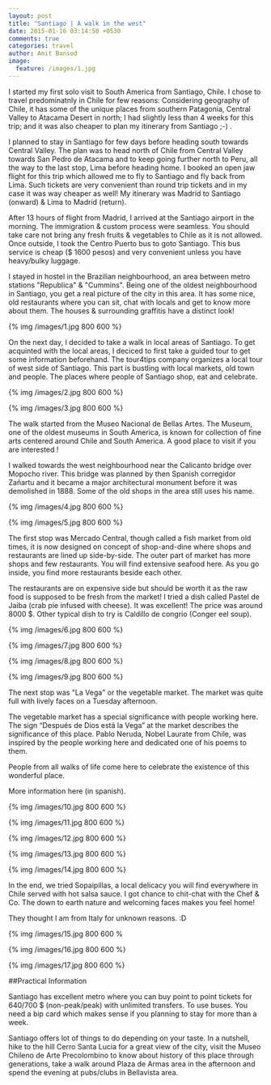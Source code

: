 ```yaml
---
layout: post
title: "Santiago | A walk in the west"
date: 2015-01-16 03:14:50 +0530
comments: true
categories: travel
author: Amit Bansod
image:
  feature: /images/1.jpg
---
```


I started my first solo visit to South America from Santiago, Chile. I chose to travel predominatnly in Chile for few reasons: Considering geography of Chile, it has some of the unique places from southern Patagonia, Central Valley to Atacama Desert in north; I had slightly less than 4 weeks for this trip; and it was also cheaper to plan my itinerary from Santiago ;-) .

I planned to stay in Santiago for few days before heading south towards Central Valley. The plan was to head north of Chile from Central Valley towards San Pedro de Atacama and to keep going further north to Peru, all the way to the last stop, Lima before heading home. I booked an open jaw flight for this trip which allowed me to fly to Santiago and fly back from Lima. Such tickets are very convenient than round trip tickets and in my case it was way cheaper as well! My itinerary was Madrid to Santiago (onward) & Lima to Madrid (return).

After 13 hours of flight from Madrid, I arrived at the Santiago airport in the morning. The immigration & custom process were seamless. You should take care not bring any fresh fruits & vegetables to Chile as it is not allowed. Once outside, I took the Centro Puerto bus to goto Santiago. This bus service is cheap ($ 1600 pesos) and very convenient unless you have heavy/bulky luggage.

I stayed in hostel in the Brazilian neighbourhood, an area between metro stations "Republica" & "Cummins". Being one of the oldest neighbourhood in Santiago, you get a real picture of the city in this area. It has some nice, old restaurants where you can sit, chat with locals and get to know more about them. The houses & surrounding graffitis have a distinct look!

{% img /images/1.jpg 800 600 %}

On the next day, I decided to take a walk in local areas of Santiago. To get acquinted with the local areas, I deciced to first take a guided tour to get some information beforehand. The tour4tips company organizes a local tour of west side of Santiago. This part is bustling with local markets, old town and people. The places where people of Santiago shop, eat and celebrate.

{% img /images/2.jpg 800 600 %}

{% img /images/3.jpg 800 600 %}

The walk started from the Museo Nacional de Bellas Artes. The Museum, one of the oldest museums in South America, is known for collection of fine arts centered around Chile and South America. A good place to visit if you are interested !

I walked towards the west neighbourhood near the Calicanto bridge over Mopocho river. This bridge was planned by then Spanish corregidor Zañartu and it became a major architectural monument before it was demolished in 1888. Some of the old shops in the area still uses his name.

{% img /images/4.jpg 800 600 %}

{% img /images/5.jpg 800 600 %}

The first stop was Mercado Central, though called a fish market from old times, it is now designed on concept of shop-and-dine where shops and restaurants are lined up side-by-side. The outer part of market has more shops and few restaurants. You will find extensive seafood here. As you go inside, you find more restaurants beside each other.

The restaurants are on expensive side but should be worth it as the raw food is supposed to be fresh from the market! I tried a dish called Pastel de Jaiba (crab pie infused with cheese). It was excellent! The price was around 8000 $. Other typical dish to try is Caldillo de congrio (Conger eel soup).

{% img /images/6.jpg 800 600 %}

{% img /images/7.jpg 800 600 %}

{% img /images/8.jpg 800 600 %} 

{% img /images/9.jpg 800 600 %}

The next stop was "La Vega" or the vegetable market. The market was quite full with lively faces on a Tuesday afternoon.

The vegetable market has a special significance with people working here. The sign “Después de Dios está la Vega” at the market describes the significance of this place. Pablo Neruda, Nobel Laurate from Chile, was inspired by the people working here and dedicated one of his poems to them.

People from all walks of life come here to celebrate the existence of this wonderful place.

More information here (in spanish).

{% img /images/10.jpg 800 600 %}

{% img /images/11.jpg 800 600 %}

{% img /images/12.jpg 800 600 %}

{% img /images/13.jpg 800 600 %}

{% img /images/14.jpg 800 600 %}

In the end, we tried Sopaipillas, a local delicacy you will find everywhere in Chile served with hot salsa sauce. I got chance to chit-chat with the Chef & Co. The down to earth nature and welcoming faces makes you feel home!

They thought I am from Italy for unknown reasons. :D

{% img /images/15.jpg 800 600 %

{% img /images/16.jpg 800 600 %}

{% img /images/17.jpg 800 600 %}

##Practical Information

Santiago has excellent metro where you can buy point to point tickets for 640/700 $ (non-peak/peak) with unlimited transfers. To use buses. You need a bip card which makes sense if you planning to stay for more than a week.

Santiago offers lot of things to do depending on your taste. In a nutshell, hike to the hill Cerro Santa Lucia for a great view of the city, visit the Museo Chileno de Arte Precolombino to know about history of this place through generations, take a walk around Plaza de Armas area in the afternoon and spend the evening at pubs/clubs in Bellavista area.
